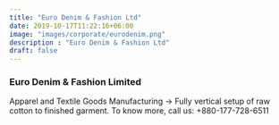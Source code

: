 ```yaml
---
title: "Euro Denim & Fashion Ltd"
date: 2019-10-17T11:22:16+06:00
image: "images/corporate/eurodenim.png"
description : "Euro Denim & Fashion Ltd"
draft: false
---
```


### Euro Denim & Fashion Limited

Apparel and Textile Goods Manufacturing -> Fully vertical setup of raw cotton to finished garment. To know more, call us: +880-177-728-6511